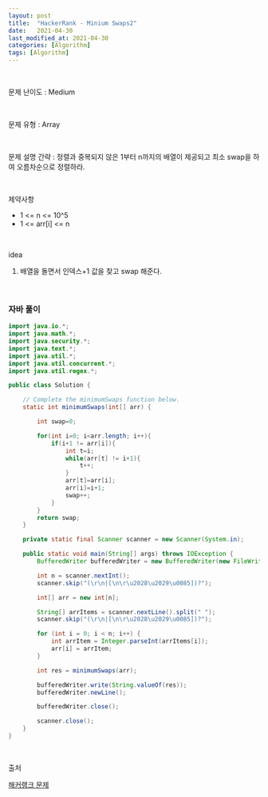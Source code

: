 ```yaml
---
layout: post
title:  "HackerRank - Minium Swaps2"
date:   2021-04-30
last_modified_at: 2021-04-30
categories: [Algorithm]
tags: [Algorithm]
---
```


<br/>

문제 난이도 : Medium

<br/>

문제 유형 : Array

<br/>

문제 설명 간략 : 정렬과 중복되지 않은 1부터 n까지의 배열이 제공되고 최소 swap을 하여 오름차순으로 정렬하라.


<br/>

제약사항

- 1 <= n <= 10^5
- 1 <= arr[i] <= n

<br/>

idea 

1. 배열을 돌면서 인덱스+1 값을 찾고 swap 해준다.

<br/>

### 자바 풀이

```java
import java.io.*;
import java.math.*;
import java.security.*;
import java.text.*;
import java.util.*;
import java.util.concurrent.*;
import java.util.regex.*;

public class Solution {

    // Complete the minimumSwaps function below.
    static int minimumSwaps(int[] arr) {

        int swap=0;

        for(int i=0; i<arr.length; i++){
            if(i+1 != arr[i]){
                int t=i;
                while(arr[t] != i+1){
                    t++;
                }
                arr[t]=arr[i];
                arr[i]=i+1;
                swap++;
            }
        }
        return swap;
    }

    private static final Scanner scanner = new Scanner(System.in);

    public static void main(String[] args) throws IOException {
        BufferedWriter bufferedWriter = new BufferedWriter(new FileWriter(System.getenv("OUTPUT_PATH")));

        int n = scanner.nextInt();
        scanner.skip("(\r\n|[\n\r\u2028\u2029\u0085])?");

        int[] arr = new int[n];

        String[] arrItems = scanner.nextLine().split(" ");
        scanner.skip("(\r\n|[\n\r\u2028\u2029\u0085])?");

        for (int i = 0; i < n; i++) {
            int arrItem = Integer.parseInt(arrItems[i]);
            arr[i] = arrItem;
        }

        int res = minimumSwaps(arr);

        bufferedWriter.write(String.valueOf(res));
        bufferedWriter.newLine();

        bufferedWriter.close();

        scanner.close();
    }
}

```

<br/>

출처

[해커랭크 문제](https://www.hackerrank.com/challenges/minimum-swaps-2/problem?h_l=interview&playlist_slugs%5B%5D=interview-preparation-kit&playlist_slugs%5B%5D=arrays)